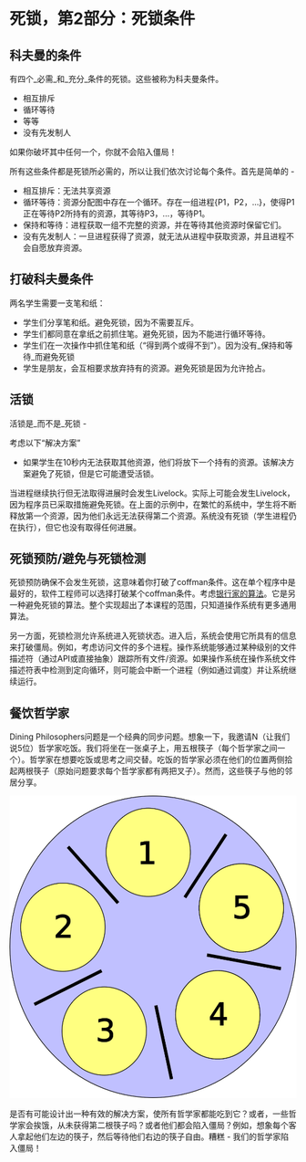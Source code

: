 # 死锁，第2部分：死锁条件

## 科夫曼的条件

有四个_必需_和_充分_条件的死锁。这些被称为科夫曼条件。

*   相互排斥
*   循环等待
*   等等
*   没有先发制人

如果你破坏其中任何一个，你就不会陷入僵局！

所有这些条件都是死锁所必需的，所以让我们依次讨论每个条件。首先是简单的 -

*   相互排斥：无法共享资源
*   循环等待：资源分配图中存在一个循环。存在一组进程{P1，P2，...}，使得P1正在等待P2所持有的资源，其等待P3，...，等待P1。
*   保持和等待：进程获取一组不完整的资源，并在等待其他资源时保留它们。
*   没有先发制人：一旦进程获得了资源，就无法从进程中获取资源，并且进程不会自愿放弃资源。

## 打破科夫曼条件

两名学生需要一支笔和纸：

*   学生们分享笔和纸。避免死锁，因为不需要互斥。
*   学生们都同意在拿纸之前抓住笔。避免死锁，因为不能进行循环等待。
*   学生们在一次操作中抓住笔和纸（“得到两个或得不到”）。因为没有_保持和等待_而避免死锁
*   学生是朋友，会互相要求放弃持有的资源。避免死锁是因为允许抢占。

## 活锁

活锁是_而不是_死锁 -

考虑以下“解决方案”

*   如果学生在10秒内无法获取其他资源，他们将放下一个持有的资源。该解决方案避免了死锁，但是它可能遭受活锁。

当进程继续执行但无法取得进展时会发生Livelock。实际上可能会发生Livelock，因为程序员已采取措施避免死锁。在上面的示例中，在繁忙的系统中，学生将不断释放第一个资源，因为他们永远无法获得第二个资源。系统没有死锁（学生进程仍在执行），但它也没有取得任何进展。

## 死锁预防/避免与死锁检测

死锁预防确保不会发生死锁，这意味着你打破了coffman条件。这在单个程序中是最好的，软件工程师可以选择打破某个coffman条件。考虑[银行家的算法](https://en.wikipedia.org/wiki/Banker's_algorithm)。它是另一种避免死锁的算法。整个实现超出了本课程的范围，只知道操作系统有更多通用算法。

另一方面，死锁检测允许系统进入死锁状态。进入后，系统会使用它所具有的信息来打破僵局。例如，考虑访问文件的多个进程。操作系统能够通过某种级别的文件描述符（通过API或直接抽象）跟踪所有文件/资源​​。如果操作系统在操作系统文件描述符表中检测到定向循环，则可能会中断一个进程（例如通过调度）并让系统继续运行。

## 餐饮哲学家

Dining Philosophers问题是一个经典的同步问题。想象一下，我邀请N（让我们说5位）哲学家吃饭。我们将坐在一张桌子上，用五根筷子（每个哲学家之间一个）。哲学家在想要吃饭或思考之间交替。吃饭的哲学家必须在他们的位置两侧拾起两根筷子（原始问题要求每个哲学家都有两把叉子）。然而，这些筷子与他的邻居分享。

![5DiningPhilosophers](img/faa7ac1f5f07a2ceee3dcc5057f329c6.jpg)

是否有可能设计出一种有效的解决方案，使所有哲学家都能吃到它？或者，一些哲学家会挨饿，从未获得第二根筷子吗？或者他们都会陷入僵局？例如，想象每个客人拿起他们左边的筷子，然后等待他们右边的筷子自由。糟糕 - 我们的哲学家陷入僵局！